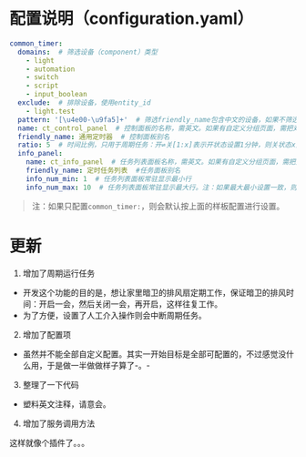 # 配置说明（configuration.yaml）
```yaml
common_timer:
  domains:  # 筛选设备（component）类型
    - light
    - automation
    - switch
    - script
    - input_boolean
  exclude:  # 排除设备，使用entity_id
    - light.test
  pattern: '[\u4e00-\u9fa5]+'  # 筛选friendly_name包含中文的设备，如果不筛选，设置为'.*'
  name: ct_control_panel  # 控制面板的名称，需英文。如果有自定义分组页面，需把对应的group，例如goup.ct_control_panel加到分页
  friendly_name: 通用定时器  # 控制面板别名
  ratio: 5  # 时间比例，只用于周期任务：开⇌关[1:x]表示开状态设置1分钟，则关状态x分钟；关⇌开[1:x]表示关状态设置1分钟，则开状态x分钟
  info_panel:
    name: ct_info_panel  # 任务列表面板名称，需英文。如果有自定义分组页面，需把对应的group，例如group.ct_info_panel加到分页
    friendly_name: 定时任务列表  #任务面板别名
    info_num_min: 1  # 任务列表面板常驻显示最小行
    info_num_max: 10  # 任务列表面板常驻显示最大行。注：如果最大最小设置一致，则常驻显示
```
>注：如果只配置`common_timer:`，则会默认按上面的样板配置进行设置。

# 更新

1. 增加了周期运行任务

- 开发这个功能的目的是，想让家里暗卫的排风扇定期工作，保证暗卫的排风时间：开启一会，然后关闭一会，再开启，这样往复工作。
- 为了方便，设置了人工介入操作则会中断周期任务。

2. 增加了配置项

- 虽然并不能全部自定义配置。其实一开始目标是全部可配置的，不过感觉没什么用，于是做一半做做样子算了-。-

3. 整理了一下代码

- 塑料英文注释，请意会。

4. 增加了服务调用方法

这样就像个插件了。。。
